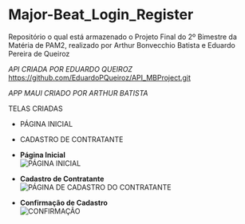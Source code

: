 # Major-Beat_Login_Register
Repositório o qual está armazenado o Projeto Final do 2º Bimestre da Matéria de PAM2, realizado por Arthur Bonvecchio Batista e Eduardo Pereira de Queiroz

*API CRIADA POR EDUARDO QUEIROZ*
https://github.com/EduardoPQueiroz/API_MBProject.git

*APP MAUI CRIADO POR ARTHUR BATISTA*

TELAS CRIADAS 

- PÁGINA INICIAL
- CADASTRO DE CONTRATANTE


- **Página Inicial**  
  ![PÁGINA INICIAL](images/inicial.jpg)

- **Cadastro de Contratante**  
  ![PÁGINA DE CADASTRO DO CONTRATANTE](images/cadastro-contratante.jpg)

- **Confirmação de Cadastro**  
  ![CONFIRMAÇÃO](images/confirmacao.jpg)


